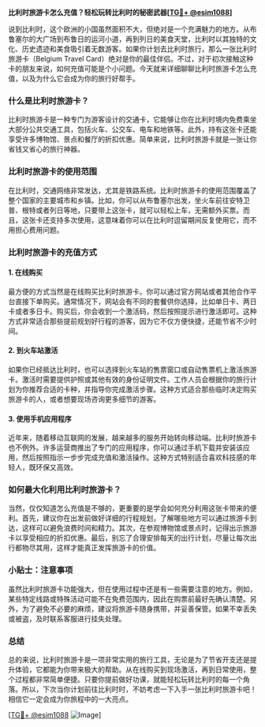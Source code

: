 **比利时旅游卡怎么充值？轻松玩转比利时的秘密武器[[TG💪+ @esim1088](https://t.me/s/esim1088)]**

说到比利时，这个欧洲的小国虽然面积不大，但绝对是一个充满魅力的地方。从布鲁塞尔的大广场到布鲁日的运河小道，再到列日的美食天堂，比利时以其独特的文化、历史遗迹和美食吸引着无数游客。如果你计划去比利时旅行，那么一张比利时旅游卡（Belgium Travel Card）绝对是你的最佳伴侣。不过，对于初次接触这种卡的朋友来说，如何充值可能是个小问题。今天就来详细聊聊比利时旅游卡怎么充值，以及为什么它会成为你的旅行好帮手。

### 什么是比利时旅游卡？

比利时旅游卡是一种专门为游客设计的交通卡，它能够让你在比利时境内免费乘坐大部分公共交通工具，包括火车、公交车、电车和地铁等。此外，持有这张卡还能享受许多博物馆、景点和餐厅的折扣优惠。简单来说，比利时旅游卡就是一张让你省钱又省心的旅行神器。

### 比利时旅游卡的使用范围

在比利时，交通网络非常发达，尤其是铁路系统。比利时旅游卡的使用范围覆盖了整个国家的主要城市和乡镇。比如，你可以从布鲁塞尔出发，坐火车前往安特卫普、根特或者列日等地，只要带上这张卡，就可以轻松上车，无需额外买票。而且，这张卡还支持多次使用，这意味着你可以在比利时逗留期间反复使用它，而不用担心费用问题。

### 比利时旅游卡的充值方式

#### 1. 在线购买

最方便的方式当然是在线购买比利时旅游卡。你可以通过官方网站或者其他合作平台直接下单购买。通常情况下，网站会有不同的套餐供你选择，比如单日卡、两日卡或者多日卡。购买后，你会收到一个激活码，然后按照提示进行激活即可。这种方式非常适合那些提前规划好行程的游客，因为它不仅方便快捷，还能节省不少时间。

#### 2. 到火车站激活

如果你已经抵达比利时，也可以选择到火车站的售票窗口或自动售票机上激活旅游卡。激活时需要提供护照或其他有效的身份证明文件。工作人员会根据你的旅行计划为你推荐合适的卡种，并指导你完成激活步骤。这种方式适合那些临时决定购买旅游卡的人，或者想要现场咨询更多细节的游客。

#### 3. 使用手机应用程序

近年来，随着移动互联网的发展，越来越多的服务开始转向移动端。比利时旅游卡也不例外。许多运营商推出了专门的应用程序，你可以通过手机下载并安装该应用，然后按照指示一步步完成充值和激活操作。这种方式特别适合喜欢科技感的年轻人，既环保又高效。

### 如何最大化利用比利时旅游卡？

当然，仅仅知道怎么充值是不够的，更重要的是学会如何充分利用这张卡带来的便利。首先，建议你在出发前做好详细的行程规划，了解哪些地方可以通过旅游卡到达，这样可以避免浪费时间和精力。其次，在参观博物馆或景点时，记得出示旅游卡以享受相应的折扣优惠。最后，别忘了合理安排每天的出行计划，尽量让每次出行都物尽其用，这样才能真正发挥旅游卡的价值。

### 小贴士：注意事项

虽然比利时旅游卡功能强大，但在使用过程中还是有一些需要注意的地方。例如，某些特定线路或特殊活动可能不在免费范围内，因此在购票前最好先确认清楚。另外，为了避免不必要的麻烦，建议将旅游卡随身携带，并妥善保管。如果不幸丢失或被盗，及时联系客服进行挂失处理。

### 总结

总的来说，比利时旅游卡是一项非常实用的旅行工具，无论是为了节省开支还是提升体验，它都能为你带来极大的帮助。从在线购买到现场激活，再到日常使用，整个过程都非常简单便捷。只要你提前做好功课，就能轻松玩转比利时的每一个角落。所以，下次当你计划前往比利时时，不妨考虑一下入手一张比利时旅游卡吧！相信它一定会成为你旅程中的一大亮点。

[[TG💪+ @esim1088](https://t.me/s/esim1088) ![Image](https://i.postimg.cc/4NQfJmqS/Snipaste-2025-05-13-00-14-12.png)]